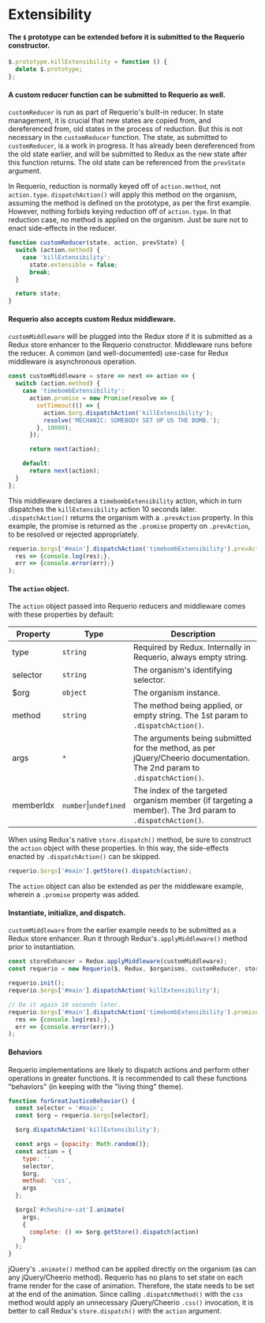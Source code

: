 # Extensibility

#### The `$` prototype can be extended before it is submitted to the Requerio constructor.

```javascript
$.prototype.killExtensibility = function () {
  delete $.prototype;
};
```

#### A custom reducer function can be submitted to Requerio as well.

`customReducer` is run as part of Requerio's built-in reducer. In state 
management, it is crucial that new states are copied from, and dereferenced 
from, old states in the process of reduction. But this is not necessary in the 
`customReducer` function. The state, as submitted to `customReducer`, is a work 
in progress. It has already been dereferenced from the old state earlier, and 
will be submitted to Redux as the new state after this function returns. The old 
state can be referenced from the `prevState` argument.

In Requerio, reduction is normally keyed off of `action.method`, not 
`action.type`. `dispatchAction()` will apply this method on the organism, 
assuming the method is defined on the prototype, as per the first example. 
However, nothing forbids keying reduction off of `action.type`. In that 
reduction case, no method is applied on the organism. Just be sure not to enact 
side-effects in the reducer.

```javascript
function customReducer(state, action, prevState) {
  switch (action.method) {
    case 'killExtensibility':
      state.extensible = false;
      break;
  }

  return state;
}
```

#### Requerio also accepts custom Redux middleware.

`customMiddleware` will be plugged into the Redux store if it is submitted as a 
Redux store enhancer to the Requerio constructor. Middleware runs before the 
reducer. A common (and well-documented) use-case for Redux middleware is 
asynchronous operation.

```javascript
const customMiddleware = store => next => action => {
  switch (action.method) {
    case 'timebombExtensibility':
      action.promise = new Promise(resolve => {
        setTimeout(() => {
          action.$org.dispatchAction('killExtensibility');
          resolve('MECHANIC: SOMEBODY SET UP US THE BOMB.');
        }, 10000);
      });

      return next(action);

    default:
      return next(action);
  }
};
```

This middleware declares a `timebombExtensibility` action, which in turn 
dispatches the `killExtensibility` action 10 seconds later. `.dispatchAction()` 
returns the organism with a `.prevAction` property. In this example, the promise 
is returned as the `.promise` property on `.prevAction`, to be resolved or 
rejected appropriately.

```javascript
requerio.$orgs['#main'].dispatchAction('timebombExtensibility').prevAction.promise.then(
  res => {console.log(res);},
  err => {console.error(err);}
);

```

#### The `action` object.

The `action` object passed into Requerio reducers and middleware comes with 
these properties by default:

| Property | Type | Description |
| --- | --- | --- |
| type | `string` | Required by Redux. Internally in Requerio, always empty string. |
| selector | `string` | The organism's identifying selector. |
| $org | `object` | The organism instance. |
| method | `string` | The method being applied, or empty string. The 1st param to `.dispatchAction()`. |
| args | `*` | The arguments being submitted for the method, as per jQuery/Cheerio documentation. The 2nd param to `.dispatchAction()`. |
| memberIdx | `number`\|`undefined` | The index of the targeted organism member (if targeting a member). The 3rd param to `.dispatchAction()`. |

When using Redux's native `store.dispatch()` method, be sure to construct the 
`action` object with these properties. In this way, the side-effects enacted by 
`.dispatchAction()` can be skipped.

```javascript
requerio.$orgs['#main'].getStore().dispatch(action);
```

The `action` object can also be extended as per the middleware example, wherein 
a `.promise` property was added.

#### Instantiate, initialize, and dispatch.

`customMiddleware` from the earlier example needs to be submitted as a Redux 
store enhancer. Run it through Redux's`.applyMiddleware()` method prior to 
instantiation.

```javascript
const storeEnhancer = Redux.applyMiddleware(customMiddleware);
const requerio = new Requerio($, Redux, $organisms, customReducer, storeEnhancer);

requerio.init();
requerio.$orgs['#main'].dispatchAction('killExtensibility');

// Do it again 10 seconds later.
requerio.$orgs['#main'].dispatchAction('timebombExtensibility').promise.then(
  res => {console.log(res);},
  err => {console.error(err);}
);
```

#### Behaviors

Requerio implementations are likely to dispatch actions and perform other 
operations in greater functions. It is recommended to call these functions 
"behaviors" (in keeping with the "living thing" theme).

```javascript
function forGreatJusticeBehavior() {
  const selector = '#main';
  const $org = requerio.$orgs[selector];

  $org.dispatchAction('killExtensibility');

  const args = {opacity: Math.random()};
  const action = {
    type: '',
    selector,
    $org,
    method: 'css',
    args
  };

  $orgs['#cheshire-cat'].animate(
    args,
    {
      complete: () => $org.getStore().dispatch(action)
    }
  );
}
```

jQuery's `.animate()` method can be applied directly on the organism (as can any 
jQuery/Cheerio method). Requerio has no plans to set state on each frame render 
for the case of animation. Therefore, the state needs to be set at the end of 
the animation. Since calling `.dispatchMethod()` with the `css` method would 
apply an unnecessary jQuery/Cheerio `.css()` invocation, it is better to call 
Redux's `store.dispatch()` with the `action` argument.
